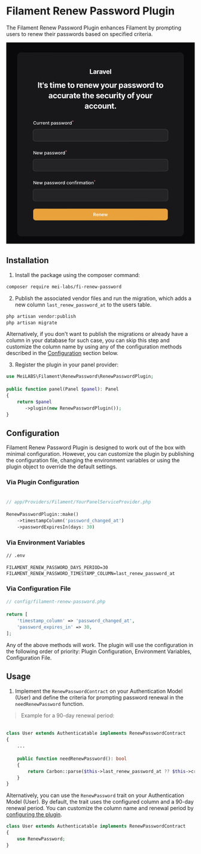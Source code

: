# Filament Renew Password Plugin

The Filament Renew Password Plugin enhances Filament by prompting users to renew their passwords based on specified criteria.

![Screenshot](https://raw.githubusercontent.com/Mei-LABS/fi-renew-password/main/docs/screenshots/screenshot_1.png)

## Installation

1. Install the package using the composer command:

```bash
composer require mei-labs/fi-renew-password
```

2. Publish the associated vendor files and run the migration, which adds a new column `last_renew_password_at` to the users table.

```bash
php artisan vendor:publish
php artisan migrate
```

Alternatively, if you don't want to publish the migrations or already have a column in your database for such case, you can skip this step and customize the column name by using any of the configuration methods described in the [Configuration](#configuration) section below.

3. Register the plugin in your panel provider:

```php
use MeiLABS\Filament\RenewPassword\RenewPasswordPlugin;

public function panel(Panel $panel): Panel
{
    return $panel
       ->plugin(new RenewPasswordPlugin());
}
```

## Configuration
Filament Renew Password Plugin is designed to work out of the box with minimal configuration. However, you can customize the plugin by publishing the configuration file, changing the environment variables or using the plugin object to override the default settings.

### Via Plugin Configuration
```php

// app/Providers/Filament/YourPanelServiceProvider.php

RenewPasswordPlugin::make()
    ->timestampColumn('password_changed_at')
    ->passwordExpiresIn(days: 30)
```

### Via Environment Variables
```env
// .env

FILAMENT_RENEW_PASSWORD_DAYS_PERIOD=30
FILAMENT_RENEW_PASSWORD_TIMESTAMP_COLUMN=last_renew_password_at
```

### Via Configuration File
```php
// config/filament-renew-password.php

return [
    'timestamp_column' => 'password_changed_at',
    'password_expires_in' => 30,
];
```

Any of the above methods will work. The plugin will use the configuration in the following order of priority: Plugin Configuration, Environment Variables, Configuration File.

## Usage

1. Implement the `RenewPasswordContract` on your Authentication Model (User) and define the criteria for prompting password renewal in the `needRenewPassword` function.

> Example for a 90-day renewal period:
```php

class User extends Authenticatable implements RenewPasswordContract
{
    ... 
    
    public function needRenewPassword(): bool
    {
        return Carbon::parse($this->last_renew_password_at ?? $this->created_at)->addDays(90) < now();
    }
}
```

Alternatively, you can use the `RenewPassword` trait on your Authentication Model (User). By default, the trait uses the configured column and a 90-day renewal period. You can customize the column name and renewal period by [configuring the plugin](#configuration).

```php
class User extends Authenticatable implements RenewPasswordContract
{
    use RenewPassword;
}
```
